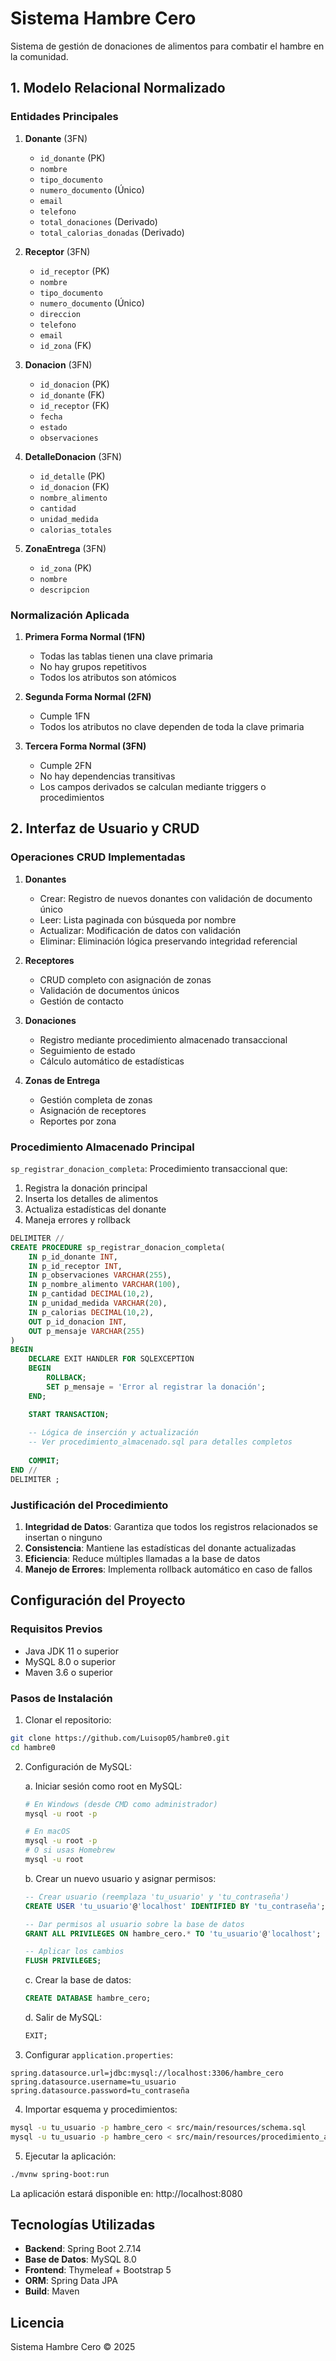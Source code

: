 # Sistema Hambre Cero

Sistema de gestión de donaciones de alimentos para combatir el hambre en la comunidad.

## 1. Modelo Relacional Normalizado

### Entidades Principales

1. **Donante** (3FN)
   - `id_donante` (PK)
   - `nombre`
   - `tipo_documento`
   - `numero_documento` (Único)
   - `email`
   - `telefono`
   - `total_donaciones` (Derivado)
   - `total_calorias_donadas` (Derivado)

2. **Receptor** (3FN)
   - `id_receptor` (PK)
   - `nombre`
   - `tipo_documento`
   - `numero_documento` (Único)
   - `direccion`
   - `telefono`
   - `email`
   - `id_zona` (FK)

3. **Donacion** (3FN)
   - `id_donacion` (PK)
   - `id_donante` (FK)
   - `id_receptor` (FK)
   - `fecha`
   - `estado`
   - `observaciones`

4. **DetalleDonacion** (3FN)
   - `id_detalle` (PK)
   - `id_donacion` (FK)
   - `nombre_alimento`
   - `cantidad`
   - `unidad_medida`
   - `calorias_totales`

5. **ZonaEntrega** (3FN)
   - `id_zona` (PK)
   - `nombre`
   - `descripcion`

### Normalización Aplicada

1. **Primera Forma Normal (1FN)**
   - Todas las tablas tienen una clave primaria
   - No hay grupos repetitivos
   - Todos los atributos son atómicos

2. **Segunda Forma Normal (2FN)**
   - Cumple 1FN
   - Todos los atributos no clave dependen de toda la clave primaria

3. **Tercera Forma Normal (3FN)**
   - Cumple 2FN
   - No hay dependencias transitivas
   - Los campos derivados se calculan mediante triggers o procedimientos

## 2. Interfaz de Usuario y CRUD

### Operaciones CRUD Implementadas

1. **Donantes**
   - Crear: Registro de nuevos donantes con validación de documento único
   - Leer: Lista paginada con búsqueda por nombre
   - Actualizar: Modificación de datos con validación
   - Eliminar: Eliminación lógica preservando integridad referencial

2. **Receptores**
   - CRUD completo con asignación de zonas
   - Validación de documentos únicos
   - Gestión de contacto

3. **Donaciones**
   - Registro mediante procedimiento almacenado transaccional
   - Seguimiento de estado
   - Cálculo automático de estadísticas

4. **Zonas de Entrega**
   - Gestión completa de zonas
   - Asignación de receptores
   - Reportes por zona

### Procedimiento Almacenado Principal

`sp_registrar_donacion_completa`: Procedimiento transaccional que:

1. Registra la donación principal
2. Inserta los detalles de alimentos
3. Actualiza estadísticas del donante
4. Maneja errores y rollback

```sql
DELIMITER //
CREATE PROCEDURE sp_registrar_donacion_completa(
    IN p_id_donante INT,
    IN p_id_receptor INT,
    IN p_observaciones VARCHAR(255),
    IN p_nombre_alimento VARCHAR(100),
    IN p_cantidad DECIMAL(10,2),
    IN p_unidad_medida VARCHAR(20),
    IN p_calorias DECIMAL(10,2),
    OUT p_id_donacion INT,
    OUT p_mensaje VARCHAR(255)
)
BEGIN
    DECLARE EXIT HANDLER FOR SQLEXCEPTION
    BEGIN
        ROLLBACK;
        SET p_mensaje = 'Error al registrar la donación';
    END;

    START TRANSACTION;
    
    -- Lógica de inserción y actualización
    -- Ver procedimiento_almacenado.sql para detalles completos
    
    COMMIT;
END //
DELIMITER ;
```

### Justificación del Procedimiento

1. **Integridad de Datos**: Garantiza que todos los registros relacionados se insertan o ninguno
2. **Consistencia**: Mantiene las estadísticas del donante actualizadas
3. **Eficiencia**: Reduce múltiples llamadas a la base de datos
4. **Manejo de Errores**: Implementa rollback automático en caso de fallos

## Configuración del Proyecto

### Requisitos Previos

- Java JDK 11 o superior
- MySQL 8.0 o superior
- Maven 3.6 o superior

### Pasos de Instalación

1. Clonar el repositorio:
```bash
git clone https://github.com/Luisop05/hambre0.git
cd hambre0
```

2. Configuración de MySQL:

   a. Iniciar sesión como root en MySQL:
   ```bash
   # En Windows (desde CMD como administrador)
   mysql -u root -p

   # En macOS
   mysql -u root -p
   # O si usas Homebrew
   mysql -u root
   ```

   b. Crear un nuevo usuario y asignar permisos:
   ```sql
   -- Crear usuario (reemplaza 'tu_usuario' y 'tu_contraseña')
   CREATE USER 'tu_usuario'@'localhost' IDENTIFIED BY 'tu_contraseña';

   -- Dar permisos al usuario sobre la base de datos
   GRANT ALL PRIVILEGES ON hambre_cero.* TO 'tu_usuario'@'localhost';

   -- Aplicar los cambios
   FLUSH PRIVILEGES;
   ```

   c. Crear la base de datos:
   ```sql
   CREATE DATABASE hambre_cero;
   ```

   d. Salir de MySQL:
   ```sql
   EXIT;
   ```

3. Configurar `application.properties`:
```properties
spring.datasource.url=jdbc:mysql://localhost:3306/hambre_cero
spring.datasource.username=tu_usuario
spring.datasource.password=tu_contraseña
```

4. Importar esquema y procedimientos:
```bash
mysql -u tu_usuario -p hambre_cero < src/main/resources/schema.sql
mysql -u tu_usuario -p hambre_cero < src/main/resources/procedimiento_almacenado.sql
```

5. Ejecutar la aplicación:
```bash
./mvnw spring-boot:run
```

La aplicación estará disponible en: http://localhost:8080

## Tecnologías Utilizadas

- **Backend**: Spring Boot 2.7.14
- **Base de Datos**: MySQL 8.0
- **Frontend**: Thymeleaf + Bootstrap 5
- **ORM**: Spring Data JPA
- **Build**: Maven

## Licencia

Sistema Hambre Cero © 2025 